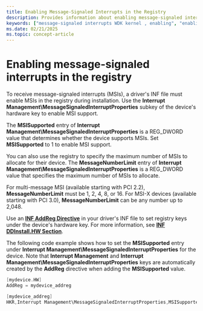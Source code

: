 ```yaml
---
title: Enabling Message-Signaled Interrupts in the Registry
description: Provides information about enabling message-signaled interrupts in the registry.
keywords: ["message-signaled interrupts WDK kernel , enabling", "enabling message-signaled interrupts WDK kernel", "MSIs WDK kernel"]
ms.date: 02/21/2025
ms.topic: concept-article
---
```


# Enabling message-signaled interrupts in the registry

To receive message-signaled interrupts (MSIs), a driver's INF file must enable MSIs in the registry during installation. Use the **Interrupt Management\\MessageSignaledInterruptProperties** subkey of the device's hardware key to enable MSI support.

The **MSISupported** entry of **Interrupt Management\\MessageSignaledInterruptProperties** is a REG_DWORD value that determines whether the device supports MSIs. Set **MSISupported** to 1 to enable MSI support.

You can also use the registry to specify the maximum number of MSIs to allocate for their device. The **MessageNumberLimit** entry of **Interrupt Management\\MessageSignaledInterruptProperties** is a REG_DWORD value that specifies the maximum number of MSIs to allocate.

For multi-message MSI (available starting with PCI 2.2), **MessageNumberLimit** must be 1, 2, 4, 8, or 16. For MSI-X devices (available starting with PCI 3.0), **MessageNumberLimit** can be any number up to 2,048.

Use an [**INF AddReg Directive**](../install/inf-addreg-directive.md) in your driver's INF file to set registry keys under the device's hardware key. For more information, see [**INF DDInstall.HW Section**](../install/inf-ddinstall-hw-section.md).

The following code example shows how to set the **MSISupported** entry under **Interrupt Management\\MessageSignaledInterruptProperties** for the device. Note that **Interrupt Management** and **Interrupt Management\\MessageSignaledInterruptProperties** keys are automatically created by the **AddReg** directive when adding the **MSISupported** value.

```cpp
[mydevice.HW]
AddReg = mydevice_addreg

[mydevice_addreg]
HKR,Interrupt Management\MessageSignaledInterruptProperties,MSISupported,0x00010001,1
```
